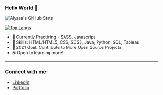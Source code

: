 ### Hello World 👋

![Alyssa's GitHub Stats](https://github-readme-stats.vercel.app/api?username=alyssabenipayo&hide=stars,contribs)

[![Top Langs](https://github-readme-stats.vercel.app/api/top-langs/?username=alyssabenipayo&layout=compact)](https://github.com/alyssabenipayo/github-readme-stats)

- 🌱 Currently Practicing - SASS, Javascript
- 🧰 Skills: HTML/HTML5, CSS, SCSS, Java, Python, SQL, Tableau
- 🥅 2021 Goal: Contribute to More Open Source Projects
- ☕ Open to learning more!
---
### Connect with me:

- [LinkedIn](https://www.linkedin.com/in/alyssabenipayo/)
- [Portfolio](https://alyssabenipayo.github.io/)


